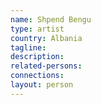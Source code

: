 ```yaml
---
name: Shpend Bengu
type: artist
country: Albania
tagline:
description:
related-persons:
connections:
layout: person
---
```

